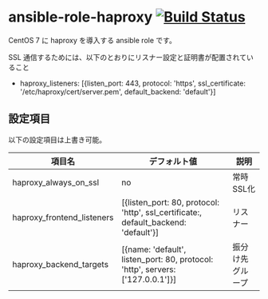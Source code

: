 # ansible-role-haproxy [![Build Status](https://travis-ci.com/izumimatsuo/ansible-role-haproxy.svg?branch=master)](https://travis-ci.com/izumimatsuo/ansible-role-haproxy)

CentOS 7 に haproxy を導入する ansible role です。

SSL 通信するためには、以下のとおりにリスナー設定と証明書が配置されていること

- haproxy_listeners: [{listen_port: 443, protocol: 'https', ssl_certificate: '/etc/haproxy/cert/server.pem', default_backend: 'default'}]

## 設定項目

以下の設定項目は上書き可能。

| 項目名                     | デフォルト値       | 説明               |
| -------------------------- | ------------------ | ------------------ |
| haproxy_always_on_ssl      | no                 | 常時SSL化          |
| haproxy_frontend_listeners | [{listen_port: 80, protocol: 'http', ssl_certificate:, default_backend: 'default'}] | リスナー |
| haproxy_backend_targets    | [{name: 'default', listen_port: 80, protocol: 'http', servers: ['127.0.0.1']}] | 振分け先グループ |
